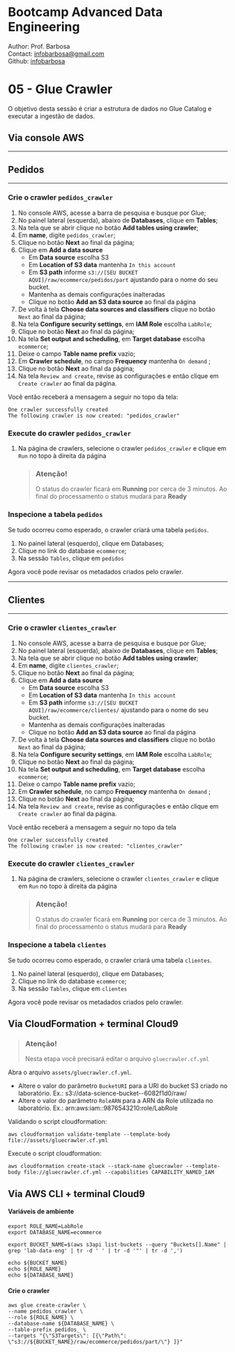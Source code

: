 # Bootcamp Advanced Data Engineering
Author: Prof. Barbosa<br>
Contact: infobarbosa@gmail.com<br>
Github: [infobarbosa](https://github.com/infobarbosa)

# 05 - Glue Crawler

O objetivo desta sessão é criar a estrutura de dados no Glue Catalog e executar a ingestão de dados.

## Via console AWS

---
## Pedidos
---
### Crie o crawler `pedidos_crawler`
1. No console AWS, acesse a barra de pesquisa e busque por Glue;
2. No painel lateral (esquerda), abaixo de **Databases**, clique em **Tables**;
3. Na tela que se abrir clique no botão **Add tables using crawler**;
4. Em **name**, digite `pedidos_crawler`;
5. Clique no botão **Next** ao final da página;
6. Clique em **Add a data source**
    - Em **Data source** escolha S3
    - Em **Location of S3 data** mantenha `In this account`
    - Em **S3 path** informe `s3://[SEU BUCKET AQUI]/raw/ecommerce/pedidos/part` ajustando para o nome do seu bucket.
    - Mantenha as demais configurações inalteradas
    - Clique no botão **Add an S3 data source** ao final da página
7. De volta à tela **Choose data sources and classifiers** clique no botão `Next` ao final da página;
8. Na tela **Configure security settings**, em **IAM Role** escolha `LabRole`;
9. Clique no botão **Next** ao final da página;
10. Na tela **Set output and scheduling**, em **Target database** escolha `ecommerce`;
11. Deixe o campo **Table name prefix** vazio;
12. Em **Crawler schedule**, no campo **Frequency** mantenha `On demand` ;
13. Clique no botão **Next** ao final da página;
13. Na tela `Review and create`, revise as configurações e então clique em `Create crawler` ao final da página.

Você então receberá a mensagem a seguir no topo da tela:
```
One crawler successfully created
The following crawler is now created: "pedidos_crawler"
```

### Execute do crawler `pedidos_crawler`
1. Na página de crawlers, selecione o crawler `pedidos_crawler` e clique em `Run` no topo à direita da página

    > ### Atenção!
    > O status do crawler ficará em **Running** por cerca de 3 minutos. Ao final do processamento o status mudará para **Ready**

### Inspecione a tabela `pedidos`
Se tudo ocorreu como esperado, o crawler criará uma tabela `pedidos`.
1. No painel lateral (esquerdo), clique em Databases;
2. Clique no link do database `ecommerce`;
3. Na sessão `Tables`, clique em `pedidos`

Agora você pode revisar os metadados criados pelo crawler.

---
## Clientes
---
### Crie o crawler `clientes_crawler`
1. No console AWS, acesse a barra de pesquisa e busque por Glue;
2. No painel lateral (esquerda), abaixo de **Databases**, clique em **Tables**;
3. Na tela que se abrir clique no botão **Add tables using crawler**;
4. Em **name**, digite `clientes_crawler`;
5. Clique no botão **Next** ao final da página;
6. Clique em **Add a data source**
    - Em **Data source** escolha S3
    - Em **Location of S3 data** mantenha `In this account`
    - Em **S3 path** informe `s3://[SEU BUCKET AQUI]/raw/ecommerce/clientes/` ajustando para o nome do seu bucket.
    - Mantenha as demais configurações inalteradas
    - Clique no botão **Add an S3 data source** ao final da página
7. De volta à tela **Choose data sources and classifiers** clique no botão `Next` ao final da página;
8. Na tela **Configure security settings**, em **IAM Role** escolha `LabRole`;
9. Clique no botão **Next** ao final da página;
10. Na tela **Set output and scheduling**, em **Target database** escolha `ecommerce`;
11. Deixe o campo **Table name prefix** vazio;
12. Em **Crawler schedule**, no campo **Frequency** mantenha `On demand` ;
13. Clique no botão **Next** ao final da página;
13. Na tela `Review and create`, revise as configurações e então clique em `Create crawler` ao final da página.

Você então receberá a mensagem a seguir no topo da tela
```
One crawler successfully created
The following crawler is now created: "clientes_crawler"
```

### Execute do crawler `clientes_crawler`
1. Na página de crawlers, selecione o crawler `clientes_crawler` e clique em `Run` no topo à direita da página

    > ### Atenção!
    > O status do crawler ficará em **Running** por cerca de 3 minutos. Ao final do processamento o status mudará para **Ready**

### Inspecione a tabela `clientes`
Se tudo ocorreu como esperado, o crawler criará uma tabela `clientes`.
1. No painel lateral (esquerdo), clique em Databases;
2. Clique no link do database `ecommerce`;
3. Na sessão `Tables`, clique em `clientes`

Agora você pode revisar os metadados criados pelo crawler.


## Via CloudFormation + terminal Cloud9

> ### Atenção! 
> Nesta etapa você precisará editar o arquivo `gluecrawler.cf.yml`

Abra o arquivo `assets/gluecrawler.cf.yml`. 
- Altere o valor do parâmetro `BucketURI` para a URI do bucket S3 criado no laboratório. Ex.: s3://data-science-bucket--6082f1d0/raw/
- Altere o valor do parâmetro `RoleARN` para a ARN da Role utilizada no laboratório. Ex.: arn:aws:iam::9876543210:role/LabRole

Validando o script cloudformation:
```
aws cloudformation validate-template --template-body file://assets/gluecrawler.cf.yml
```

Execute o script cloudformation:
```
aws cloudformation create-stack --stack-name gluecrawler --template-body file://gluecrawler.cf.yml --capabilities CAPABILITY_NAMED_IAM
```



## Via AWS CLI + terminal Cloud9

#### Variáveis de ambiente
```
export ROLE_NAME=LabRole
export DATABASE_NAME=ecommerce
```

```
export BUCKET_NAME=$(aws s3api list-buckets --query "Buckets[].Name" | grep 'lab-data-eng' | tr -d ' ' | tr -d '"' | tr -d ',')
```

```
echo ${BUCKET_NAME}
echo ${ROLE_NAME}
echo ${DATABASE_NAME}
```

#### Crie o crawler
```
aws glue create-crawler \
--name pedidos_crawler \
--role ${ROLE_NAME} \
--database-name ${DATABASE_NAME} \
--table-prefix pedidos_ \
--targets "{\"S3Targets\": [{\"Path\": \"s3://${BUCKET_NAME}/raw/ecommerce/pedidos/part/\"} ]}"
```